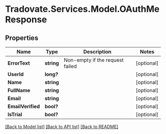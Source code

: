 # Tradovate.Services.Model.OAuthMeResponse
## Properties

Name | Type | Description | Notes
------------ | ------------- | ------------- | -------------
**ErrorText** | **string** | Non-empty if the request failed | [optional] 
**UserId** | **long?** |  | [optional] 
**Name** | **string** |  | [optional] 
**FullName** | **string** |  | [optional] 
**Email** | **string** |  | [optional] 
**EmailVerified** | **bool?** |  | [optional] 
**IsTrial** | **bool?** |  | [optional] 

[[Back to Model list]](../README.md#documentation-for-models) [[Back to API list]](../README.md#documentation-for-api-endpoints) [[Back to README]](../README.md)

